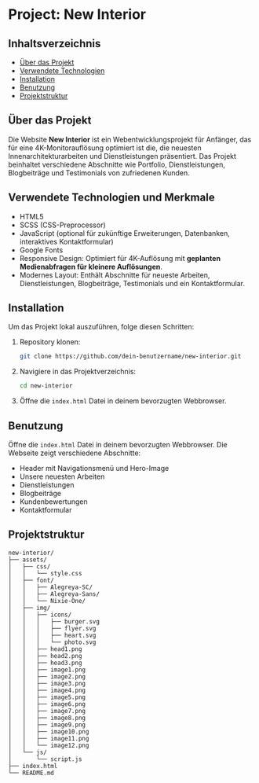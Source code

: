 # Project: New Interior

## Inhaltsverzeichnis
- [Über das Projekt](#über-das-projekt)
- [Verwendete Technologien](#verwendete-technologien)
- [Installation](#installation)
- [Benutzung](#benutzung)
- [Projektstruktur](#projektstruktur)

## Über das Projekt
Die Website **New Interior** ist ein Webentwicklungsprojekt für Anfänger, das für eine 4K-Monitorauflösung optimiert ist die, die neuesten Innenarchitekturarbeiten und Dienstleistungen präsentiert. Das Projekt beinhaltet verschiedene Abschnitte wie Portfolio, Dienstleistungen, Blogbeiträge und Testimonials von zufriedenen Kunden.

## Verwendete Technologien und Merkmale
- HTML5
- SCSS (CSS-Preprocessor)
- JavaScript (optional für zukünftige Erweiterungen, Datenbanken, interaktives Kontaktformular)
- Google Fonts
- Responsive Design: Optimiert für 4K-Auflösung mit **geplanten Medienabfragen für kleinere Auflösungen**.
- Modernes Layout: Enthält Abschnitte für neueste Arbeiten, Dienstleistungen, Blogbeiträge, Testimonials und ein Kontaktformular.


## Installation
Um das Projekt lokal auszuführen, folge diesen Schritten:

1. Repository klonen:
    ```bash
    git clone https://github.com/dein-benutzername/new-interior.git
    ```
2. Navigiere in das Projektverzeichnis:
    ```bash
    cd new-interior
    ```
3. Öffne die `index.html` Datei in deinem bevorzugten Webbrowser.

## Benutzung
Öffne die `index.html` Datei in deinem bevorzugten Webbrowser. Die Webseite zeigt verschiedene Abschnitte:
- Header mit Navigationsmenü und Hero-Image
- Unsere neuesten Arbeiten
- Dienstleistungen
- Blogbeiträge
- Kundenbewertungen
- Kontaktformular

## Projektstruktur
```plaintext
new-interior/
├── assets/
│   ├── css/
│   │   └── style.css
│   ├── font/
│   │   ├── Alegreya-SC/
│   │   ├── Alegreya-Sans/
│   │   └── Nixie-One/
│   ├── img/
│   │   ├── icons/
│   │   │   ├── burger.svg
│   │   │   ├── flyer.svg
│   │   │   ├── heart.svg
│   │   │   └── photo.svg
│   │   ├── head1.png
│   │   ├── head2.png
│   │   ├── head3.png
│   │   ├── image1.png
│   │   ├── image2.png
│   │   ├── image3.png
│   │   ├── image4.png
│   │   ├── image5.png
│   │   ├── image6.png
│   │   ├── image7.png
│   │   ├── image8.png
│   │   ├── image9.png
│   │   ├── image10.png
│   │   ├── image11.png
│   │   └── image12.png
│   └── js/
│       └── script.js
├── index.html
└── README.md
